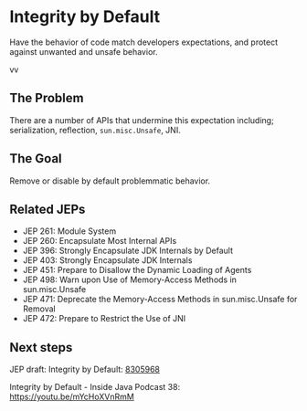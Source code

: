 # Integrity by Default

Have the behavior of code match developers expectations, and protect against unwanted and unsafe behavior.

vv

## The Problem

There are a number of APIs that undermine this expectation including; serialization, reflection, `sun.misc.Unsafe`, JNI. 

## The Goal

Remove or disable by default problemmatic behavior.

## Related JEPs

* JEP 261: Module System
* JEP 260: Encapsulate Most Internal APIs
* JEP 396: Strongly Encapsulate JDK Internals by Default
* JEP 403: Strongly Encapsulate JDK Internals
* JEP 451: Prepare to Disallow the Dynamic Loading of Agents
* JEP 498: Warn upon Use of Memory-Access Methods in sun.misc.Unsafe
* JEP 471: Deprecate the Memory-Access Methods in sun.misc.Unsafe for Removal
* JEP 472: Prepare to Restrict the Use of JNI

## Next steps

JEP draft: Integrity by Default: [8305968](https://openjdk.org/jeps/8305968) 

Integrity by Default - Inside Java Podcast 38: https://youtu.be/mYcHoXVnRmM